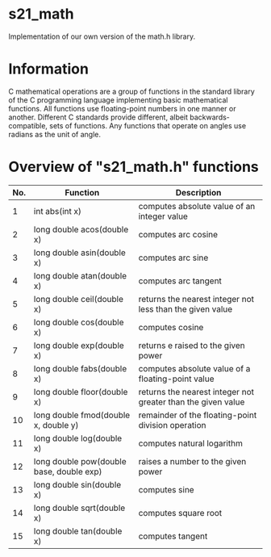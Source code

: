 # s21_math
Implementation of our own version of the math.h library.
# Information
C mathematical operations are a group of functions in the standard library of the C programming language implementing basic mathematical functions. All functions use floating-point numbers in one manner or another. Different C standards provide different, albeit backwards-compatible, sets of functions. Any functions that operate on angles use radians as the unit of angle.
# Overview of "s21_math.h" functions
| No. | Function | Description |
| --- | -------- | ----------- |
| 1 | int abs(int x) | computes absolute value of an integer value |
| 2 | long double acos(double x) | computes arc cosine |
| 3 | long double asin(double x) | computes arc sine |
| 4 | long double atan(double x) | computes arc tangent |
| 5 | long double ceil(double x) | returns the nearest integer not less than the given value |
| 6 | long double cos(double x) | computes cosine |
| 7 | long double exp(double x) | returns e raised to the given power |
| 8 | long double fabs(double x) | computes absolute value of a floating-point value |
| 9 | long double floor(double x) | returns the nearest integer not greater than the given value |
| 10 | long double fmod(double x, double y) | remainder of the floating-point division operation |
| 11 | long double log(double x) | computes natural logarithm |
| 12 | long double pow(double base, double exp) | raises a number to the given power |
| 13 | long double sin(double x) | computes sine |
| 14 | long double sqrt(double x) | computes square root |
| 15 | long double tan(double x) | computes tangent |
